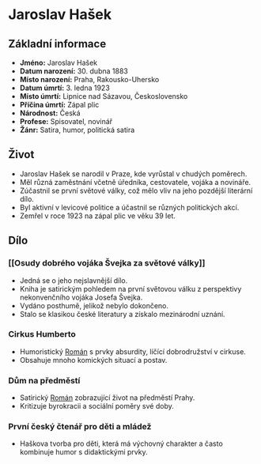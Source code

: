 # Jaroslav Hašek

## Základní informace

- **Jméno:** Jaroslav Hašek
- **Datum narození:** 30. dubna 1883
- **Místo narození:** Praha, Rakousko-Uhersko
- **Datum úmrtí:** 3. ledna 1923
- **Místo úmrtí:** Lipnice nad Sázavou, Československo
- **Příčina úmrtí:** Zápal plic
- **Národnost:** Česká
- **Profese:** Spisovatel, novinář
- **Žánr:** Satira, humor, politická satira

## Život

- Jaroslav Hašek se narodil v Praze, kde vyrůstal v chudých poměrech.
- Měl různá zaměstnání včetně úředníka, cestovatele, vojáka a novináře.
- Zúčastnil se první světové války, což mělo vliv na jeho pozdější literární dílo.
- Byl aktivní v levicové politice a účastnil se různých politických akcí.
- Zemřel v roce 1923 na zápal plic ve věku 39 let.

## Dílo

### [[Osudy dobrého vojáka Švejka za světové války]]

- Jedná se o jeho nejslavnější dílo.
- Kniha je satirickým pohledem na první světovou válku z perspektivy nekonvenčního vojáka Josefa Švejka.
- Vydáno posthumě, jelikož nebylo dokončeno.
- Stalo se klasikou české literatury a získalo mezinárodní uznání.

### Cirkus Humberto

- Humoristický [Román](Román.md) s prvky absurdity, líčící dobrodružství v cirkuse.
- Obsahuje mnoho komických situací a postav.

### Dům na předměstí

- Satirický [Román](Román.md) zobrazující život na předměstí Prahy.
- Kritizuje byrokracii a sociální poměry své doby.

### První český čtenář pro děti a mládež

- Haškova tvorba pro děti, která má výchovný charakter a často kombinuje humor s didaktickými prvky.